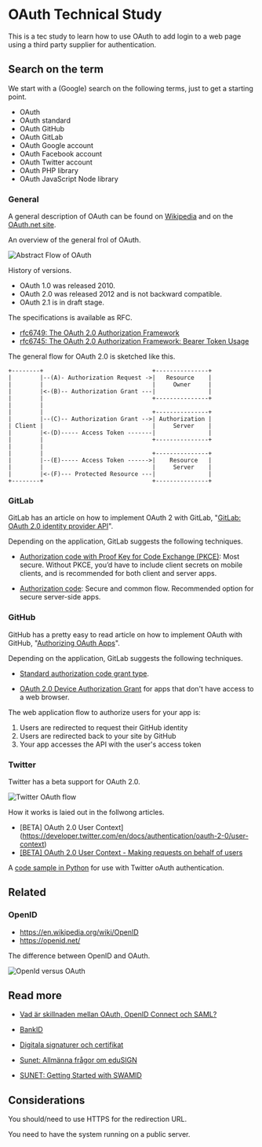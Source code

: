 OAuth Technical Study
======================

This is a tec study to learn how to use OAuth to add login to a web page using a third party supplier for authentication.



Search on the term
----------------------

We start with a (Google) search on the following terms, just to get a starting point.

* OAuth
* OAuth standard
* OAuth GitHub
* OAuth GitLab
* OAuth Google account
* OAuth Facebook account
* OAuth Twitter account
* OAuth PHP library
* OAuth JavaScript Node library



### General

A general description of OAuth can be found on [Wikipedia](https://en.wikipedia.org/wiki/OAuth) and on the [OAuth.net site](https://oauth.net/2/).

An overview of the general frol of OAuth.

![Abstract Flow of OAuth](https://upload.wikimedia.org/wikipedia/commons/7/72/Abstract-flow.png)

History of versions.

* OAuth 1.0 was released 2010.
* OAuth 2.0 was released 2012 and is not backward compatible.
* OAuth 2.1 is in draft stage.

The specifications is available as RFC.

* [rfc6749: The OAuth 2.0 Authorization Framework](https://datatracker.ietf.org/doc/html/rfc6749)
* [rfc6745: The OAuth 2.0 Authorization Framework: Bearer Token Usage](https://datatracker.ietf.org/doc/html/rfc6745)


The general flow for OAuth 2.0 is sketched like this.

```text
+--------+                               +---------------+
|        |--(A)- Authorization Request ->|   Resource    |
|        |                               |     Owner     |
|        |<-(B)-- Authorization Grant ---|               |
|        |                               +---------------+
|        |
|        |                               +---------------+
|        |--(C)-- Authorization Grant -->| Authorization |
| Client |                               |     Server    |
|        |<-(D)----- Access Token -------|               |
|        |                               +---------------+
|        |
|        |                               +---------------+
|        |--(E)----- Access Token ------>|    Resource   |
|        |                               |     Server    |
|        |<-(F)--- Protected Resource ---|               |
+--------+                               +---------------+
```



### GitLab

GitLab has an article on how to implement OAuth 2 with GitLab, "[GitLab: OAuth 2.0 identity provider API](https://docs.gitlab.com/ee/api/oauth2.html)".

Depending on the application, GitLab suggests the following techniques.

* [Authorization code with Proof Key for Code Exchange (PKCE)](https://tools.ietf.org/html/rfc7636#section-1.1): Most secure. Without PKCE, you’d have to include client secrets on mobile clients, and is recommended for both client and server apps.

* [Authorization code](https://tools.ietf.org/html/rfc6749#section-4.1): Secure and common flow. Recommended option for secure server-side apps.



### GitHub

GitHub has a pretty easy to read article on how to implement OAuth with GitHub, "[Authorizing OAuth Apps](https://docs.github.com/en/developers/apps/building-oauth-apps/authorizing-oauth-apps)".

Depending on the application, GitLab suggests the following techniques.

* [Standard authorization code grant type](https://tools.ietf.org/html/rfc6749#section-4.1).

* [OAuth 2.0 Device Authorization Grant](https://tools.ietf.org/html/rfc8628) for apps that don't have access to a web browser.

The web application flow to authorize users for your app is:

1. Users are redirected to request their GitHub identity
2. Users are redirected back to your site by GitHub
3. Your app accesses the API with the user's access token



### Twitter

Twitter has a beta support for OAuth 2.0.

![Twitter OAuth flow](https://cdn.cms-twdigitalassets.com/content/dam/developer-twitter/docs/OAuth.png.twimg.1920.png)

How it works is laied out in the follwong articles.

* [BETA] OAuth 2.0 User Context](https://developer.twitter.com/en/docs/authentication/oauth-2-0/user-context)
* [[BETA] OAuth 2.0 User Context - Making requests on behalf of users](https://developer.twitter.com/en/docs/authentication/oauth-2-0/user-context-making-requests-on-behalf-of-users)

A [code sample in Python](https://gist.github.com/JessicaGarson/d08dcfe364e28c6249f3ab6ba9151185) for use with Twitter oAuth authentication.



Related
----------------------

### OpenID

* https://en.wikipedia.org/wiki/OpenID
* https://openid.net/

The difference between OpenID and OAuth.

![OpenId versus OAuth](https://upload.wikimedia.org/wikipedia/commons/3/32/OpenIDvs.Pseudo-AuthenticationusingOAuth.svg)



Read more
----------------------

* [Vad är skillnaden mellan OAuth, OpenID Connect och SAML?](https://www.okta.com/se/identity-101/whats-the-difference-between-oauth-openid-connect-and-saml/)

* [BankID](https://support.bankid.com/sv)

* [Digitala signaturer och certifikat](https://support.microsoft.com/sv-se/office/digitala-signaturer-och-certifikat-8186cd15-e7ac-4a16-8597-22bd163e8e96)

* [Sunet: Allmänna frågor om eduSIGN](https://wiki.sunet.se/pages/viewpage.action?pageId=98861084)

* [SUNET: Getting Started with SWAMID](https://wiki.sunet.se/display/SWAMID/Getting+Started+with+SWAMID)



Considerations
----------------------

You should/need to use HTTPS for the redirection URL.

You need to have the system running on a public server.
